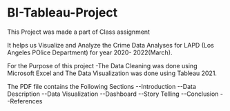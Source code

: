 # BI-Tableau-Project
This Project was  made a part of Class assignment 

It helps us Visualize and Analyze the Crime Data Analyses for LAPD (Los Angeles POlice Department) for year 2020- 2022(March).

For the Purpose of this project -The Data Cleaning was done using Microsoft Excel and The Data Visualization was done using Tableau 2021.

The PDF file contains the Following Sections
   --Introduction
   --Data Description 
   --Data Visualization
   --Dashboard
   --Story Telling
   --Conclusion
   --References
